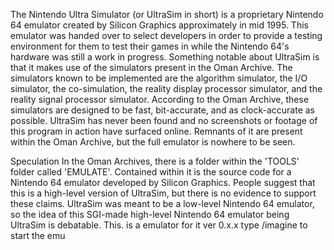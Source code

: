 The Nintendo Ultra Simulator (or UltraSim in short) is a proprietary Nintendo 64 emulator created by Silicon Graphics approximately in mid 1995. This emulator was handed over to select developers in order to provide a testing environment for them to test their games in while the Nintendo 64's hardware was still a work in progress. Something notable about UltraSim is that it makes use of the simulators present in the Oman Archive. The simulators known to be implemented are the algorithm simulator, the I/O simulator, the co-simulation, the reality display processor simulator, and the reality signal processor simulator. According to the Oman Archive, these simulators are designed to be fast, bit-accurate, and as clock-accurate as possible. UltraSim has never been found and no screenshots or footage of this program in action have surfaced online. Remnants of it are present within the Oman Archive, but the full emulator is nowhere to be seen.

Speculation
In the Oman Archives, there is a folder within the 'TOOLS' folder called 'EMULATE'. Contained within it is the source code for a Nintendo 64 emulator developed by Silicon Graphics. People suggest that this is a high-level version of UltraSim, but there is no evidence to support these claims. UltraSim was meant to be a low-level Nintendo 64 emulator, so the idea of this SGI-made high-level Nintendo 64 emulator being UltraSim is debatable.
This. is a emulator for it ver 0.x.x type /imagine to  start the emu

